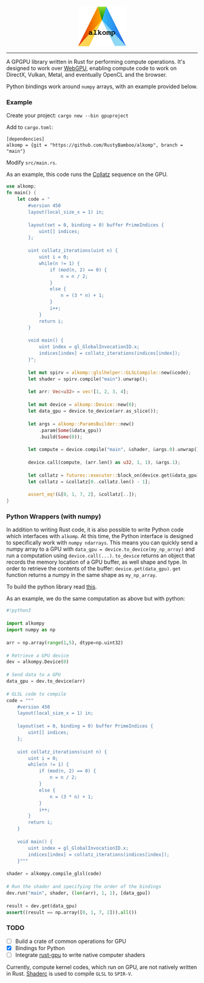 <p align="center">
  <img width="25%" src="https://github.com/RustyBamboo/alkomp/raw/main/docs/alkomp-logo.png">
</p>

--------------------------------------------------------------------

A GPGPU library written in Rust for performing compute operations. It's designed to work over [WebGPU](https://www.w3.org/community/gpu/), enabling compute code to work on DirectX, Vulkan, Metal, and eventually OpenCL and the browser.

Python bindings work around `numpy` arrays, with an example provided below.

### Example

Create your project: `cargo new --bin gpuproject`

Add to `cargo.toml`:
```
[dependencies]
alkomp = {git = "https://github.com/RustyBamboo/alkomp", branch = "main"}
```

Modify `src/main.rs`.

As an example, this code runs the [Collatz](https://en.wikipedia.org/wiki/Collatz_conjecture) sequence on the GPU.
```rust
use alkomp;
fn main() {
    let code = "
        #version 450
        layout(local_size_x = 1) in;

        layout(set = 0, binding = 0) buffer PrimeIndices {
            uint[] indices;
        };

        uint collatz_iterations(uint n) {
            uint i = 0;
            while(n != 1) {
                if (mod(n, 2) == 0) {
                    n = n / 2;
                }
                else {
                    n = (3 * n) + 1;
                }
                i++;
            }
            return i;
        }

        void main() {
            uint index = gl_GlobalInvocationID.x;
            indices[index] = collatz_iterations(indices[index]);
        }";

        let mut spirv = alkomp::glslhelper::GLSLCompile::new(&code);
        let shader = spirv.compile("main").unwrap();

        let arr: Vec<u32> = vec![1, 2, 3, 4];

        let mut device = alkomp::Device::new(0);
        let data_gpu = device.to_device(arr.as_slice());

        let args = alkomp::ParamsBuilder::new()
            .param(Some(&data_gpu))
            .build(Some(0));

        let compute = device.compile("main", &shader, &args.0).unwrap();

        device.call(compute, (arr.len() as u32, 1, 1), &args.1);

        let collatz = futures::executor::block_on(device.get(&data_gpu)).unwrap();
        let collatz = &collatz[0..collatz.len() - 1];

        assert_eq!(&[0, 1, 7, 2], &collatz[..]);
}
```

### Python Wrappers (with numpy)

In addition to writing Rust code, it is also possible to write Python code which interfaces with `alkomp`. At this time, the Python interface is designed to specifically work with `numpy ndarrays`. This means you can quickly send a numpy array to a GPU with `data_gpu = device.to_device(my_np_array)` and run a computation using `device.call(...)`. `to_device` returns an object that records the memory location of a GPU buffer, as well shape and type. In order to retrieve the contents of the buffer: `device.get(data_gpu)`. `get` function returns a numpy in the same shape as `my_np_array`.

To build the python library read [this](py/README.md).

As an example, we do the same computation as above but with python:

```python
#!python3

import alkompy
import numpy as np

arr = np.array(range(1,5), dtype=np.uint32)

# Retrieve a GPU device
dev = alkompy.Device(0)

# Send data to a GPU
data_gpu = dev.to_device(arr)

# GLSL code to compile
code = """
    #version 450
    layout(local_size_x = 1) in;
    
    layout(set = 0, binding = 0) buffer PrimeIndices {
        uint[] indices;
    };

    uint collatz_iterations(uint n) {
        uint i = 0;
        while(n != 1) {
            if (mod(n, 2) == 0) {
                n = n / 2;
            }
            else {
                n = (3 * n) + 1;
            }
            i++;
        }
        return i;
    }
    
    void main() {
        uint index = gl_GlobalInvocationID.x;
        indices[index] = collatz_iterations(indices[index]);
    }"""

shader = alkompy.compile_glsl(code)

# Run the shader and specifying the order of the bindings
dev.run("main", shader, (len(arr), 1, 1), [data_gpu])

result = dev.get(data_gpu)
assert((result == np.array([0, 1, 7, 2])).all())
```

### TODO

- [ ] Build a crate of common operations for GPU
- [X] Bindings for Python
- [ ] Integrate [rust-gpu](https://github.com/EmbarkStudios/rust-gpu) to write native computer shaders

Currently, compute kernel codes, which run on GPU, are not natively written in Rust. [Shaderc](https://github.com/google/shaderc) is used to compile `GLSL` to `SPIR-V`.
